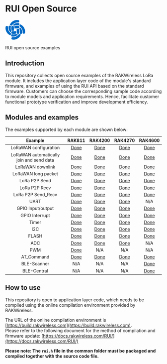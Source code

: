 # RUI Open Source
![RAKwireless](assets/rui/RAK-Whirls.png)

RUI open source examples

## Introduction

This repository collects open source examples of the RAKWireless LoRa module. It includes the application layer code of the module's standard firmware, and examples of using the RUI API based on the standard firmware. Customers can choose the corresponding sample code according to module models and application requirements. Hence, facilitate customer functional prototype verification and improve development efficiency.



## Modules and examples

The examples supported by each module are shown below:

|                 Example                  |                           RAK811                            |                           RAK4200                            |                           RAK4270                            |                           RAK4600                            |
| :--------------------------------------: | :---------------------------------------------------------: | :----------------------------------------------------------: | :----------------------------------------------------------: | :----------------------------------------------------------: |
|          LoRaWAN configuration           | [Done](/based%20on%20RAK811/LoRaWAN/LoRaWAN_Configuration)  | [Done](/based%20on%20RAK4200/LoRaWAN/LoRaWAN_Configuration)  | [Done](/based%20on%20RAK4270/LoRaWAN/LoRaWAN_Configuration)  | [Done](/based%20on%20RAK4600/LoRaWAN/LoRaWAN_Configuration)  |
| LoRaWAN automatically join and send data | [Done](/based%20on%20RAK811/LoRaWAN/LoRaWAN_Auto_Join_Send) | [Done](/based%20on%20RAK4200/LoRaWAN/LoRaWAN_Auto_Join_Send) | [Done](/based%20on%20RAK4270/LoRaWAN/LoRaWAN_Auto_Join_Send) | [Done](/based%20on%20RAK4600/LoRaWAN/LoRaWAN_Auto_Join_Send) |
|             LoRaWAN downlink             |    [Done](/based%20on%20RAK811/LoRaWAN/LoRaWAN_Downlink)    |    [Done](/based%20on%20RAK4200/LoRaWAN/LoRaWAN_Downlink)    |    [Done](/based%20on%20RAK4270/LoRaWAN/LoRaWAN_Downlink)|    [Done](/based%20on%20RAK4600/LoRaWAN/LoRaWAN_Downlink)    |
|           LoRaWAN long packet            |  [Done](/based%20on%20RAK811/LoRaWAN/LoRaWAN_Long_Packet)    |   [Done](/based%20on%20RAK4200/LoRaWAN/LoRaWAN_Long_Packet)  | [Done](/based%20on%20RAK4270/LoRaWAN/LoRaWAN_Long_Packet)    |   [Done](/based%20on%20RAK4600/LoRaWAN/LoRaWAN_Long_Packet)                                             |         
|              LoRa P2P Send               |  [Done](/based%20on%20RAK811/LoRa%20P2P/LoRa_P2P_Send)         |     [Done](/based%20on%20RAK4200/LoRa%20P2P/LoRa_P2P_Send)     |        [Done](/based%20on%20RAK4270/LoRa%20P2P/LoRa_P2P_Send)  |     [Done](/based%20on%20RAK4600/LoRa%20P2P/LoRa_P2P_Send)                                                   |
|              LoRa P2P Recv               |      [Done](/based%20on%20RAK811/LoRa%20P2P/LoRa_P2P_Recv)     |        [Done](/based%20on%20RAK4200/LoRa%20P2P/LoRa_P2P_Recv)|     [Done](/based%20on%20RAK4270/LoRa%20P2P/LoRa_P2P_Recv)  |        [Done](/based%20on%20RAK4600/LoRa%20P2P/LoRa_P2P_Recv)                                     |
|              LoRa P2P Send_Recv              |      [Done](/based%20on%20RAK811/LoRa%20P2P/LoRa_P2P_Send_Recv)    |       [Done](/based%20on%20RAK4200/LoRa%20P2P/LoRa_P2P_Send_Recv) |    [Done](/based%20on%20RAK4270/LoRa%20P2P/LoRa_P2P_Send_Recv)   |      [Done](/based%20on%20RAK4600/LoRa%20P2P/LoRa_P2P_Send_Recv)                                      |
|             UART                         |       [Done](/based%20on%20RAK811/Peripheral/UART)             |         [Done](/based%20on%20RAK4200/Peripheral/UART)  |[Done](/based%20on%20RAK4270/Peripheral/UART)           |       N/A        |
|             GPIO Input/output             |     [Done](/based%20on%20RAK811/Peripheral/GPIO/)         |   [Done](/based%20on%20RAK4200/Peripheral/GPIO/)     |    [Done](/based%20on%20RAK4270/Peripheral/GPIO/)             |       [Done](/based%20on%20RAK4600/Peripheral/GPIO/)                                   |
|             GPIO Interrupt                  |   [Done](/based%20on%20RAK811/Peripheral/EXTI)         | [Done](/based%20on%20RAK4200/Peripheral/EXTI)     |   [Done](/based%20on%20RAK4270/Peripheral/EXTI)          |  [Done](/based%20on%20RAK4600/Peripheral/EXTI)      |
|            Timer                     |     [Done](/based%20on%20RAK811/Peripheral/Timer/)          |   [Done](/based%20on%20RAK4200/Peripheral/Timer/)      |    [Done](/based%20on%20RAK4270/Peripheral/Timer/)        |     [Done](/based%20on%20RAK4600/Peripheral/Timer/)   |
|            I2C                     |  [Done](/based%20on%20RAK811/Peripheral/I2C)                            |   [Done](/based%20on%20RAK4200/Peripheral/I2C)        |      [Done](/based%20on%20RAK4270/Peripheral/I2C)            |      [Done](/based%20on%20RAK4600/Peripheral/I2C)                                     |
|            FLASH                     |  [Done](/based%20on%20RAK811/Peripheral/Flash)                            |   [Done](/based%20on%20RAK4200/Peripheral/Flash)         |      [Done](/based%20on%20RAK4270/Peripheral/Flash)              |     [Done](/based%20on%20RAK4600/Peripheral/Flash)                                    |
|            ADC                     |  [Done](/based%20on%20RAK811/Peripheral/ADC)                            |   [Done](/based%20on%20RAK4200/Peripheral/ADC)        |      [Done](/based%20on%20RAK4270/Peripheral/ADC)            |     N/A                                   |
|            PWM                     |  [Done](/based%20on%20RAK811/Peripheral/PWM)                            |  N/A        |     N/A           |     N/A                                   |
|            AT_Command                     |  [Done](/based%20on%20RAK811/Peripheral/AT_Command)                            |   [Done](/based%20on%20RAK4200/Peripheral/AT_Command)    |  [Done](/based%20on%20RAK4270/Peripheral/AT_Command)   |    [Done](/based%20on%20RAK4600/Peripheral/AT_Command) |                           
|            BLE-Scanner                    |  N/A                         |  N/A        |     N/A           |     [Done](/based%20on%20RAK4600/BLE/BLE_Scanner)             |    
|            BLE-Central                    |  N/A                         |  N/A        |     N/A           |     [Done](/based%20on%20RAK4600/BLE/BLE_Central)             |   
## How to use

This repository is open to application layer code, which needs to be compiled using the online compilation environment provided by RAKWireless.

The URL of the online compilation environment is [https://build.rakwireless.com](https://build.rakwireless.com). <br>
Please refer to the following document for the method of compilation and firmware update: [https://docs.rakwireless.com/RUI/](https://docs.rakwireless.com/RUI/) 

**Please note: The `rui.h` file in the common folder must be packaged and compiled together with the source code file.**

